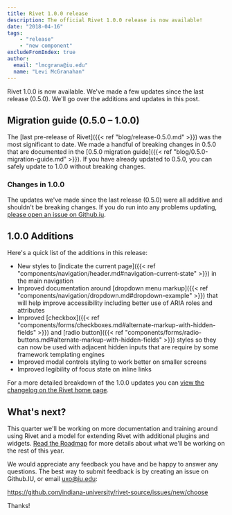 ```yaml
---
title: Rivet 1.0.0 release
description: The official Rivet 1.0.0 release is now available!
date: "2018-04-16"
tags:
    - "release"
    - "new component"
excludeFromIndex: true
author:
  email: "lmcgrana@iu.edu"
  name: "Levi McGranahan"
---
```

Rivet 1.0.0 is now available. We've made a few updates since the last release (0.5.0). We'll go over the additions and updates in this post.

## Migration guide (0.5.0 – 1.0.0)
The [last pre-release of Rivet]({{< ref "blog/release-0.5.0.md" >}}) was the most significant to date. We made a handful of breaking changes in 0.5.0 that are documented in the [0.5.0 migration guide]({{< ref "blog/0.5.0-migration-guide.md" >}}). If you have already updated to 0.5.0, you can safely update to 1.0.0 without breaking changes.

<div class="rvt-alert rvt-alert--info rvt-m-bottom-md rvt-m-top-sm">
    <h3 class="rvt-alert__title" id="warning-alert-title">Changes in 1.0.0</h3>
    <p class="rvt-alert__message">The updates we've made since the last release (0.5.0) were all additive and shouldn't be breaking changes. If you do run into any problems updating, <a href="https://github.com/indiana-university/rivet-source/issues/new/choose">please open an issue on Github.iu</a>.</p>
</div>

## 1.0.0 Additions
Here's a quick list of the additions in this release:

- New styles to [indicate the current page]({{< ref "components/navigation/header.md#navigation-current-state" >}}) in the main navigation
- Improved documentation around [dropdown menu markup]({{< ref "components/navigation/dropdown.md#dropdown-example" >}}) that will help improve accessibility including better use of ARIA roles and attributes
- Improved [checkbox]({{< ref "components/forms/checkboxes.md#alternate-markup-with-hidden-fields" >}}) and [radio button]({{< ref "components/forms/radio-buttons.md#alternate-markup-with-hidden-fields" >}}) styles so they can now be used with adjacent hidden inputs that are require by some framework templating engines
- Improved modal controls styling to work better on smaller screens
- Improved legibility of focus state on inline links

For a more detailed breakdown of the 1.0.0 updates you can [view the changelog on the Rivet home page](../../#changelog).

## What's next?
This quarter we'll be working on more documentation and training around using Rivet and a model for extending Rivet with additional plugins and widgets. [Read the Roadmap](../../#roadmap) for more details about what we'll be working on the rest of this year.

We would appreciate any feedback you have and be happy to answer any questions. The best way to submit feedback is by creating an issue on Github.IU, or email uxo@iu.edu:

https://github.com/indiana-university/rivet-source/issues/new/choose

Thanks!
